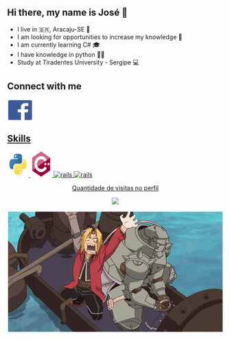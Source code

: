 ## Hi there, my name is José 👋

* I live in 🇧🇷, Aracaju-SE 🌅
* I am looking for opportunities to increase my knowledge 🧠
* I am currently learning C# 🎓
* I have knowledge in python 👨‍🎓
* Study at Tiradentes University - Sergipe 💻

## Connect with me
<a href = "https://www.facebook.com/joseclaudio.sousasantos.5/" targe="_blank">
<img align="center" alt="jose-facebook" height="50" width="60" src="https://raw.githubusercontent.com/devicons/devicon/master/icons/facebook/facebook-original.svg"
style="max-width:100%;">
  
## Skills
<img src = "https://raw.githubusercontent.com/devicons/devicon/master/icons/python/python-original.svg" alt="rails" width="50" height= "60" style="max-
width:100%;">
<img src = "https://raw.githubusercontent.com/devicons/devicon/master/icons/cplusplus/cplusplus-original.svg" alt="rails" width="50" height= "60" style="max-
width:100%;">
<img src = "https://cdn.jsdelivr.net/gh/devicons/devicon/icons/java/java-original-wordmark.svg" alt="rails" width="50" height= "60" style="max-
width:100%;">
<img src="https://cdn.jsdelivr.net/gh/devicons/devicon/icons/csharp/csharp-original.svg" alt="rails" width="50" height= "60" style="max-width:100%;">



<p align="center"> Quantidade de visitas no perfil </p>
<p align="center">   <img alingn="center" src="https://profile-counter.glitch.me/Regulus01/count.svg" /></p>
  
<p align="center">
    <img  style=": right;" src="fullmetal.gif"/>
</p>
<!--
**Regulus01/Regulus01** is a ✨ _special_ ✨ repository because its `README.md` (this file) appears on your GitHub profile.
Here are some ideas to get you started:

- 🔭 I’m currently working on ...
- 🌱 I’m currently learning ...
- 👯 I’m looking to collaborate on ...
- 🤔 I’m looking for help with ...
- 💬 Ask me about ...
- 📫 How to reach me: ...
- 😄 Pronouns: ...
- ⚡ Fun fact: ...
-->
